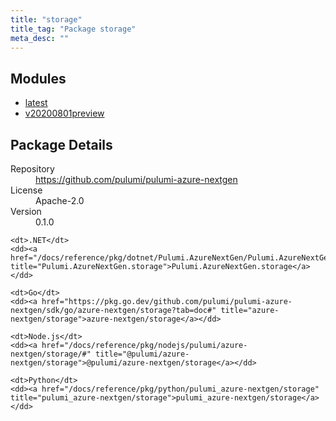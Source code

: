 ```yaml
---
title: "storage"
title_tag: "Package storage"
meta_desc: ""
---
```


<!-- WARNING: this file was generated by Pulumi Docs Generator. -->
<!-- Do not edit by hand unless you're certain you know what you are doing! -->



<h2 id="modules">Modules</h2>
<ul class="api">
    <li><a href="latest/" title="latest"><span class="symbol module"></span>latest</a></li>
    <li><a href="v20200801preview/" title="v20200801preview"><span class="symbol module"></span>v20200801preview</a></li>
</ul>

<h2 id="package-details">Package Details</h2>
<dl class="package-details">
	<dt>Repository</dt>
	<dd><a href="https://github.com/pulumi/pulumi-azure-nextgen">https://github.com/pulumi/pulumi-azure-nextgen</a></dd>
	<dt>License</dt>
	<dd>Apache-2.0</dd>
	<dt>Version</dt>
	<dd>0.1.0</dd>
</dl>



<dl class="tabular">

    <dt>.NET</dt>
    <dd><a href="/docs/reference/pkg/dotnet/Pulumi.AzureNextGen/Pulumi.AzureNextGen.storage.html" title="Pulumi.AzureNextGen.storage">Pulumi.AzureNextGen.storage</a></dd>

    <dt>Go</dt>
    <dd><a href="https://pkg.go.dev/github.com/pulumi/pulumi-azure-nextgen/sdk/go/azure-nextgen/storage?tab=doc#" title="azure-nextgen/storage">azure-nextgen/storage</a></dd>

    <dt>Node.js</dt>
    <dd><a href="/docs/reference/pkg/nodejs/pulumi/azure-nextgen/storage/#" title="@pulumi/azure-nextgen/storage">@pulumi/azure-nextgen/storage</a></dd>

    <dt>Python</dt>
    <dd><a href="/docs/reference/pkg/python/pulumi_azure-nextgen/storage" title="pulumi_azure-nextgen/storage">pulumi_azure-nextgen/storage</a></dd>

</dl>

